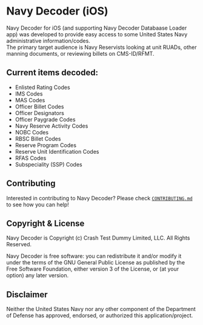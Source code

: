# Navy Decoder (iOS)

Navy Decoder for iOS (and supporting Navy Decoder Databaase Loader app) was developed 
to provide easy access to some United States Navy administrative information/codes.  
The primary target audience is Navy Reservists looking at unit RUADs, other manning 
documents, or reviewing billets on CMS-ID/RFMT.

## Current items decoded:
* Enlisted Rating Codes
* IMS Codes
* MAS Codes
* Officer Billet Codes
* Officer Designators
* Officer Paygrade Codes
* Navy Reserve Activity Codes
* NOBC Codes
* RBSC Billet Codes
* Reserve Program Codes
* Reserve Unit Identification Codes
* RFAS Codes
* Subspeciality (SSP) Codes


## Contributing

Interested in contributing to Navy Decoder? Please check [`CONTRIBUTING.md`](./CONTRIBUTING.md) to see how you can help!


## Copyright & License
Navy Decoder is Copyright (c) Crash Test Dummy Limited, LLC. All Rights Reserved.

Navy Decoder is free software: you can redistribute it and/or modify it under the terms of the GNU General Public License as published by the Free Software Foundation, either version 3 of the License, or (at your option) any later version.

## Disclaimer
Neither the United States Navy nor any other component of the Department of Defense has 
approved, endorsed, or authorized this application/project.
